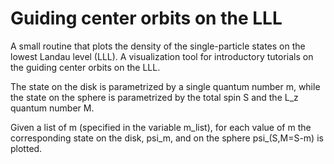# Guiding center orbits on the LLL

A small routine that plots the density of the single-particle states on the lowest Landau level (LLL). A visualization tool for introductory tutorials on the guiding center orbits on the LLL.

The state on the disk is parametrized by a single quantum number m, while the state on the sphere is parametrized by the total spin S and the L_z quantum number M.

Given a list of m (specified in the variable m_list), for each value of m the corresponding state on the disk, psi_m, and on the sphere psi_(S,M=S-m) is plotted.

